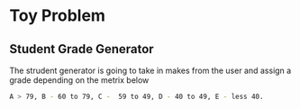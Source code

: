 # Toy Problem
## Student Grade Generator

The strudent generator is going to take in makes from the user and assign a grade depending on the metrix below

```sh
A > 79, B - 60 to 79, C -  59 to 49, D - 40 to 49, E - less 40.

```
